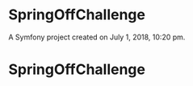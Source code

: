 SpringOffChallenge
==================

A Symfony project created on July 1, 2018, 10:20 pm.
# SpringOffChallenge
